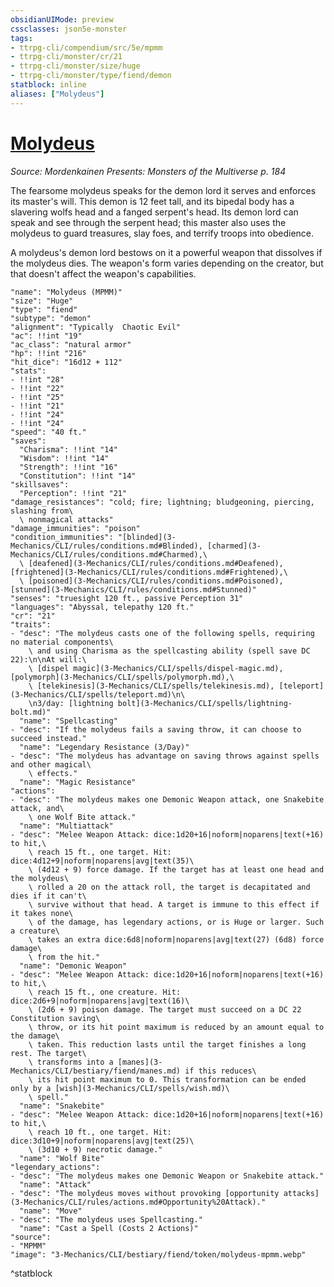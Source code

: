 ```yaml
---
obsidianUIMode: preview
cssclasses: json5e-monster
tags:
- ttrpg-cli/compendium/src/5e/mpmm
- ttrpg-cli/monster/cr/21
- ttrpg-cli/monster/size/huge
- ttrpg-cli/monster/type/fiend/demon
statblock: inline
aliases: ["Molydeus"]
---
```

# [Molydeus](3-Mechanics\CLI\bestiary\fiend/molydeus-mpmm.md)
*Source: Mordenkainen Presents: Monsters of the Multiverse p. 184*  

The fearsome molydeus speaks for the demon lord it serves and enforces its master's will. This demon is 12 feet tall, and its bipedal body has a slavering wolfs head and a fanged serpent's head. Its demon lord can speak and see through the serpent head; this master also uses the molydeus to guard treasures, slay foes, and terrify troops into obedience.

A molydeus's demon lord bestows on it a powerful weapon that dissolves if the molydeus dies. The weapon's form varies depending on the creator, but that doesn't affect the weapon's capabilities.

```statblock
"name": "Molydeus (MPMM)"
"size": "Huge"
"type": "fiend"
"subtype": "demon"
"alignment": "Typically  Chaotic Evil"
"ac": !!int "19"
"ac_class": "natural armor"
"hp": !!int "216"
"hit_dice": "16d12 + 112"
"stats":
- !!int "28"
- !!int "22"
- !!int "25"
- !!int "21"
- !!int "24"
- !!int "24"
"speed": "40 ft."
"saves":
  "Charisma": !!int "14"
  "Wisdom": !!int "14"
  "Strength": !!int "16"
  "Constitution": !!int "14"
"skillsaves":
  "Perception": !!int "21"
"damage_resistances": "cold; fire; lightning; bludgeoning, piercing, slashing from\
  \ nonmagical attacks"
"damage_immunities": "poison"
"condition_immunities": "[blinded](3-Mechanics/CLI/rules/conditions.md#Blinded), [charmed](3-Mechanics/CLI/rules/conditions.md#Charmed),\
  \ [deafened](3-Mechanics/CLI/rules/conditions.md#Deafened), [frightened](3-Mechanics/CLI/rules/conditions.md#Frightened),\
  \ [poisoned](3-Mechanics/CLI/rules/conditions.md#Poisoned), [stunned](3-Mechanics/CLI/rules/conditions.md#Stunned)"
"senses": "truesight 120 ft., passive Perception 31"
"languages": "Abyssal, telepathy 120 ft."
"cr": "21"
"traits":
- "desc": "The molydeus casts one of the following spells, requiring no material components\
    \ and using Charisma as the spellcasting ability (spell save DC 22):\n\nAt will:\
    \ [dispel magic](3-Mechanics/CLI/spells/dispel-magic.md), [polymorph](3-Mechanics/CLI/spells/polymorph.md),\
    \ [telekinesis](3-Mechanics/CLI/spells/telekinesis.md), [teleport](3-Mechanics/CLI/spells/teleport.md)\n\
    \n3/day: [lightning bolt](3-Mechanics/CLI/spells/lightning-bolt.md)"
  "name": "Spellcasting"
- "desc": "If the molydeus fails a saving throw, it can choose to succeed instead."
  "name": "Legendary Resistance (3/Day)"
- "desc": "The molydeus has advantage on saving throws against spells and other magical\
    \ effects."
  "name": "Magic Resistance"
"actions":
- "desc": "The molydeus makes one Demonic Weapon attack, one Snakebite attack, and\
    \ one Wolf Bite attack."
  "name": "Multiattack"
- "desc": "Melee Weapon Attack: dice:1d20+16|noform|noparens|text(+16) to hit,\
    \ reach 15 ft., one target. Hit: dice:4d12+9|noform|noparens|avg|text(35)\
    \ (4d12 + 9) force damage. If the target has at least one head and the molydeus\
    \ rolled a 20 on the attack roll, the target is decapitated and dies if it can't\
    \ survive without that head. A target is immune to this effect if it takes none\
    \ of the damage, has legendary actions, or is Huge or larger. Such a creature\
    \ takes an extra dice:6d8|noform|noparens|avg|text(27) (6d8) force damage\
    \ from the hit."
  "name": "Demonic Weapon"
- "desc": "Melee Weapon Attack: dice:1d20+16|noform|noparens|text(+16) to hit,\
    \ reach 15 ft., one creature. Hit: dice:2d6+9|noform|noparens|avg|text(16)\
    \ (2d6 + 9) poison damage. The target must succeed on a DC 22 Constitution saving\
    \ throw, or its hit point maximum is reduced by an amount equal to the damage\
    \ taken. This reduction lasts until the target finishes a long rest. The target\
    \ transforms into a [manes](3-Mechanics/CLI/bestiary/fiend/manes.md) if this reduces\
    \ its hit point maximum to 0. This transformation can be ended only by a [wish](3-Mechanics/CLI/spells/wish.md)\
    \ spell."
  "name": "Snakebite"
- "desc": "Melee Weapon Attack: dice:1d20+16|noform|noparens|text(+16) to hit,\
    \ reach 10 ft., one target. Hit: dice:3d10+9|noform|noparens|avg|text(25)\
    \ (3d10 + 9) necrotic damage."
  "name": "Wolf Bite"
"legendary_actions":
- "desc": "The molydeus makes one Demonic Weapon or Snakebite attack."
  "name": "Attack"
- "desc": "The molydeus moves without provoking [opportunity attacks](3-Mechanics/CLI/rules/actions.md#Opportunity%20Attack)."
  "name": "Move"
- "desc": "The molydeus uses Spellcasting."
  "name": "Cast a Spell (Costs 2 Actions)"
"source":
- "MPMM"
"image": "3-Mechanics/CLI/bestiary/fiend/token/molydeus-mpmm.webp"
```
^statblock